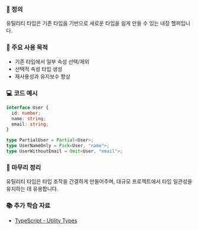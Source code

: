 ### 📘 정의

유틸리티 타입은 기존 타입을 기반으로 새로운 타입을 쉽게 만들 수 있는 내장 헬퍼입니다.

### 🎯 주요 사용 목적

- 기존 타입에서 일부 속성 선택/제외
- 선택적 속성 타입 생성
- 재사용성과 유지보수 향상

### 💻 코드 예시

```ts
interface User {
  id: number;
  name: string;
  email: string;
}

type PartialUser = Partial<User>;
type UserNameOnly = Pick<User, "name">;
type UserWithoutEmail = Omit<User, "email">;
```

### 🧩 마무리 정리

유틸리티 타입은 타입 조작을 간결하게 만들어주며, 대규모 프로젝트에서 타입 일관성을 유지하는 데 유용합니다.

### 📚 추가 학습 자료

- [TypeScript - Utility Types](https://www.typescriptlang.org/docs/handbook/utility-types.html)
